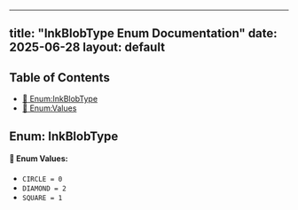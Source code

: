 <!-- Formatted by A³BS formatter.py -->
<!-- Generated by A³BS document.py -->
---
title: "InkBlobType Enum Documentation"
date: 2025-06-28
layout: default
---

## Table of Contents
- [🔧 Enum:InkBlobType](#enum-inkblobtype)
- [🔧 Enum:Values](#enum-values)
## Enum: InkBlobType
#### 📝 Enum Values:
<a name="enum-values"></a>
  - `CIRCLE = 0`
  - `DIAMOND = 2`
  - `SQUARE = 1`